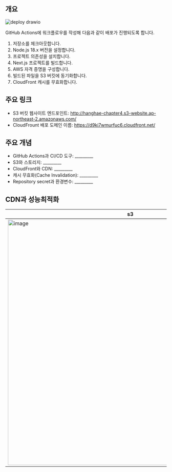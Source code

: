 ## 개요
![deploy drawio](https://github.com/user-attachments/assets/caceec84-ebb5-43b1-82c9-e93ba6295717)

GitHub Actions에 워크플로우를 작성해 다음과 같이 배포가 진행되도록 합니다.

1. 저장소를 체크아웃합니다.
2. Node.js 18.x 버전을 설정합니다.
3. 프로젝트 의존성을 설치합니다.
4. Next.js 프로젝트를 빌드합니다.
5. AWS 자격 증명을 구성합니다.
6. 빌드된 파일을 S3 버킷에 동기화합니다.
7. CloudFront 캐시를 무효화합니다.

## 주요 링크

- S3 버킷 웹사이트 엔드포인트: http://hanghae-chapter4.s3-website.ap-northeast-2.amazonaws.com/
- CloudFrount 배포 도메인 이름: https://d9ki7wmurfuc6.cloudfront.net/

## 주요 개념

- GitHub Actions과 CI/CD 도구: _________
- S3와 스토리지: _________
- CloudFront와 CDN: _________
- 캐시 무효화(Cache Invalidation): _________
- Repository secret과 환경변수: _________

## CDN과 성능최적화
|s3|cloudfront|
|------|---|
|<img width="765" alt="image" src="https://github.com/user-attachments/assets/18370c7d-7140-41d8-8faf-7836fb84fb23">|<img width="687" alt="image" src="https://github.com/user-attachments/assets/1eb1d28e-761a-413b-b724-227ad544cbd6">|


